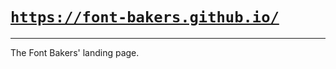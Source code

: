 # [`https://font-bakers.github.io/`](https://font-bakers.github.io/)

---

The Font Bakers' landing page.
